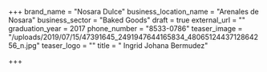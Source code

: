 +++
brand_name = "Nosara Dulce"
business_location_name = "Arenales de Nosara"
business_sector = "Baked Goods"
draft = true
external_url = ""
graduation_year = 2017
phone_number = "8533-0786"
teaser_image = "/uploads/2019/07/15/47391645_2491947644165834_4806512443712864256_n.jpg"
teaser_logo = ""
title = " Ingrid Johana Bermudez"

+++

